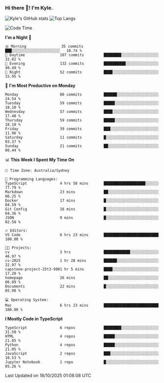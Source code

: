 ### Hi there 👋! I'm Kyle.

<!--
**kylewtho/kylewtho** is a ✨ _special_ ✨ repository because its `README.md` (this file) appears on your GitHub profile.

Here are some ideas to get you started:

- 🔭 I’m currently working on ...
- 🌱 I’m currently learning ...
- 👯 I’m looking to collaborate on ...
- 🤔 I’m looking for help with ...
- 💬 Ask me about ...
- 📫 How to reach me: ...
- 😄 Pronouns: ...
- ⚡ Fun fact: ...
-->
<!--START_SECTION:github-stats-->
![Kyle's GitHub stats](https://github-readme-stats.vercel.app/api?username=kylewtho&show_icons=true&count_private=true&line_height=40)
![Top Langs](https://github-readme-stats.vercel.app/api/top-langs/?username=kylewtho&hide=html)
<!--END_SECTION:github-stats-->

<!--START_SECTION:waka-->
![Code Time](http://img.shields.io/badge/Code%20Time-52%20hrs%2031%20mins-blue)

**I'm a Night 🦉** 

```text
🌞 Morning                35 commits          ███░░░░░░░░░░░░░░░░░░░░░░   10.74 % 
🌆 Daytime                107 commits         ████████░░░░░░░░░░░░░░░░░   32.82 % 
🌃 Evening                132 commits         ██████████░░░░░░░░░░░░░░░   40.49 % 
🌙 Night                  52 commits          ████░░░░░░░░░░░░░░░░░░░░░   15.95 % 
```
📅 **I'm Most Productive on Monday** 

```text
Monday                   80 commits          ██████░░░░░░░░░░░░░░░░░░░   24.54 % 
Tuesday                  59 commits          █████░░░░░░░░░░░░░░░░░░░░   18.10 % 
Wednesday                57 commits          ████░░░░░░░░░░░░░░░░░░░░░   17.48 % 
Thursday                 59 commits          █████░░░░░░░░░░░░░░░░░░░░   18.10 % 
Friday                   39 commits          ███░░░░░░░░░░░░░░░░░░░░░░   11.96 % 
Saturday                 11 commits          █░░░░░░░░░░░░░░░░░░░░░░░░   03.37 % 
Sunday                   21 commits          ██░░░░░░░░░░░░░░░░░░░░░░░   06.44 % 
```


📊 **This Week I Spent My Time On** 

```text
🕑︎ Time Zone: Australia/Sydney

💬 Programming Languages: 
TypeScript               4 hrs 58 mins       ███████████████████░░░░░░   77.79 % 
Markdown                 23 mins             ██░░░░░░░░░░░░░░░░░░░░░░░   06.25 % 
Docker                   17 mins             █░░░░░░░░░░░░░░░░░░░░░░░░   04.59 % 
Git Config               16 mins             █░░░░░░░░░░░░░░░░░░░░░░░░   04.36 % 
JSON                     9 mins              █░░░░░░░░░░░░░░░░░░░░░░░░   02.58 % 

🔥 Editors: 
VS Code                  6 hrs 23 mins       █████████████████████████   100.00 % 

🐱‍💻 Projects: 
cv                       3 hrs               ████████████░░░░░░░░░░░░░   46.97 % 
cv-2025                  1 hr 28 mins        ██████░░░░░░░░░░░░░░░░░░░   22.97 % 
capstone-project-25t3-9901 hr 5 mins         ████░░░░░░░░░░░░░░░░░░░░░   17.20 % 
homepage                 26 mins             ██░░░░░░░░░░░░░░░░░░░░░░░   06.89 % 
Documents                22 mins             █░░░░░░░░░░░░░░░░░░░░░░░░   05.98 % 

💻 Operating System: 
Mac                      6 hrs 23 mins       █████████████████████████   100.00 % 
```

**I Mostly Code in TypeScript** 

```text
TypeScript               6 repos             ████████░░░░░░░░░░░░░░░░░   31.58 % 
HTML                     4 repos             █████░░░░░░░░░░░░░░░░░░░░   21.05 % 
Python                   4 repos             █████░░░░░░░░░░░░░░░░░░░░   21.05 % 
JavaScript               2 repos             ███░░░░░░░░░░░░░░░░░░░░░░   10.53 % 
Jupyter Notebook         1 repo              █░░░░░░░░░░░░░░░░░░░░░░░░   05.26 % 
```




 Last Updated on 18/10/2025 01:08:08 UTC
<!--END_SECTION:waka-->
